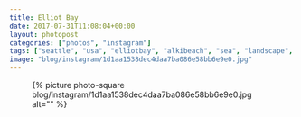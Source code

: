 ```yaml
---
title: Elliot Bay
date: 2017-07-31T11:08:04+00:00
layout: photopost
categories: ["photos", "instagram"]
tags: ["seattle", "usa", "elliotbay", "alkibeach", "sea", "landscape", "boat", "sailboat", "kayak", "clouds"]
image: "blog/instagram/1d1aa1538dec4daa7ba086e58bb6e9e0.jpg"
---
```


<figure class="photo photo--square">
  {% picture photo-square blog/instagram/1d1aa1538dec4daa7ba086e58bb6e9e0.jpg alt="" %}
</figure>


